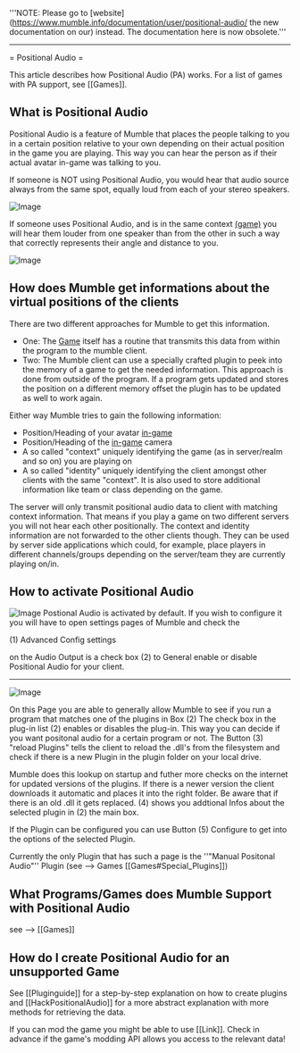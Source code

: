 '''NOTE: Please go to  [website](https://www.mumble.info/documentation/user/positional-audio/ the new documentation on our) instead. The documentation here is now obsolete.'''

---

= Positional Audio =

This article describes how Positional Audio (PA) works. For a list of games with PA support, see [[Games]].

## What is Positional Audio 
Positional Audio is a feature of Mumble that places the people talking to you in a certain position relative to your own depending on their actual position in the game you are playing. This way you can hear the person as if their actual avatar in-game was talking to you.

If someone is NOT using Positional Audio, you would hear that audio source always from the same spot, equally loud from each of your stereo speakers.

![Image](stationaryaudio.gif)

If someone uses Positional Audio, and is in the same context [(game)](Games.md) you will hear them louder from one speaker than from the other in such a way that correctly represents their angle and distance to you.

![Image](positional_audio.gif)

## How does Mumble get informations about the virtual positions of the clients 

There are two different approaches for Mumble to get this information.
* One: The [Game](Games#Supported_Games.md) itself has a routine that transmits this data from within the program to the mumble client.
* Two: The Mumble client can use a specially crafted plugin to peek into the memory of a game to get the needed information. This approach is done from outside of the program. If a program gets  updated and stores the position on a different memory offset the plugin has to be updated as well to work again.

Either way Mumble tries to gain the following information:
* Position/Heading of your avatar [in-game](Games#Supported_Games.md)
* Position/Heading of the [in-game](Games#Supported_Games.md) camera
* A so called "context" uniquely identifying the game (as in server/realm and so on) you are playing on
* A so called "identity" uniquely identifying the client amongst other clients with the same "context". It is also used to store additional information like team or class depending on the game.

The server will only transmit positional audio data to client with matching context information. That means if you play a game on two different servers you will not hear each other positionally. The context and identity information are not forwarded to the other clients though. They can be used by server side applications which could, for example, place players in different channels/groups depending on the server/team they are currently playing on/in.

## How to activate Positional Audio 
![Image](audio-output.jpg)
Postional Audio is activated by default. If you wish to configure it you will have to open settings pages of Mumble and check the 


(1) Advanced Config settings

on the Audio Output is a check box (2) to General enable or disable Positional Audio for your client.

<div style="clear:right;"></div>

----

![Image](plugin.jpg)

On this Page you are able to generally allow Mumble to see if you run a program that matches one of the plugins in Box (2)
The check box in the plug-in list (2) enables or disables the plug-in. This way you can decide if you want positonal audio for a certain program or not.
The Button (3) "reload Plugins" tells the client to reload the .dll's from the filesystem and check if there is a new Plugin in the plugin folder on your local drive.


Mumble does this lookup on startup and futher more checks on the internet for updated versions of the plugins. If there is a newer version the client downloads it automatic and places it into the  right folder. Be aware that if there is an old .dll it gets replaced.
(4) shows you addtional Infos about the selected plugin in (2) the main box.

If the Plugin can be configured you can use Button (5) Configure to get into the options of the selected Plugin.



Currently the only Plugin that has such a page is the ''"Manual Positonal Audio"'' Plugin (see --> Games [[Games#Special_Plugins]])

<div style="clear:left;"></div>

## What Programs/Games does Mumble Support with Positional Audio 

see --> [[Games]]

## How do I create Positional Audio for an unsupported Game  

See [[Pluginguide]] for a step-by-step explanation on how to create plugins and [[HackPositionalAudio]] for a more abstract explanation with more methods for retrieving the data.

If you can mod the game you might be able to use [[Link]]. Check in advance if the game's modding API allows you access to the relevant data! 


